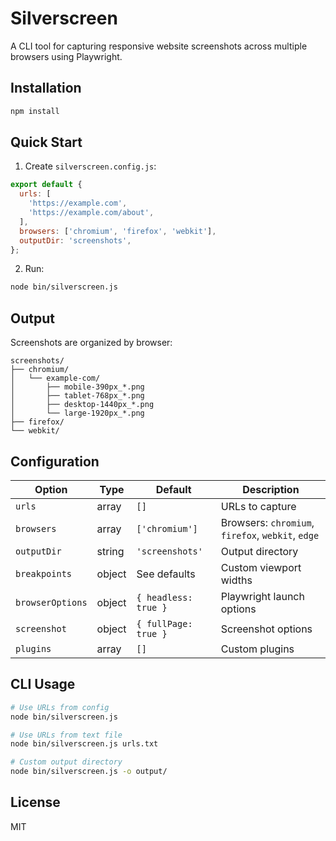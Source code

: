 # Silverscreen

A CLI tool for capturing responsive website screenshots across multiple browsers using Playwright.

## Installation

```bash
npm install
```

## Quick Start

1. Create `silverscreen.config.js`:

```javascript
export default {
  urls: [
    'https://example.com',
    'https://example.com/about',
  ],
  browsers: ['chromium', 'firefox', 'webkit'],
  outputDir: 'screenshots',
};
```

2. Run:

```bash
node bin/silverscreen.js
```

## Output

Screenshots are organized by browser:

```
screenshots/
├── chromium/
│   └── example-com/
│       ├── mobile-390px_*.png
│       ├── tablet-768px_*.png
│       ├── desktop-1440px_*.png
│       └── large-1920px_*.png
├── firefox/
└── webkit/
```

## Configuration

| Option | Type | Default | Description |
|--------|------|---------|-------------|
| `urls` | array | `[]` | URLs to capture |
| `browsers` | array | `['chromium']` | Browsers: `chromium`, `firefox`, `webkit`, `edge` |
| `outputDir` | string | `'screenshots'` | Output directory |
| `breakpoints` | object | See defaults | Custom viewport widths |
| `browserOptions` | object | `{ headless: true }` | Playwright launch options |
| `screenshot` | object | `{ fullPage: true }` | Screenshot options |
| `plugins` | array | `[]` | Custom plugins |

## CLI Usage

```bash
# Use URLs from config
node bin/silverscreen.js

# Use URLs from text file
node bin/silverscreen.js urls.txt

# Custom output directory
node bin/silverscreen.js -o output/
```

## License

MIT
